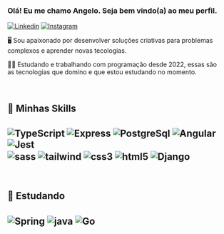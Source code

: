 ### Olá! Eu me chamo Angelo. Seja bem vindo(a) ao meu perfil.

[![Linkedin](https://img.shields.io/badge/LinkedIn-0077B5?style=for-the-badge&logo=linkedin&logoColor=white)](https://www.linkedin.com/in/angelo-lucas-7129b7268/) [![Instagram](https://img.shields.io/badge/Instagram-E4405F?style=for-the-badge&logo=instagram&logoColor=white)](https://instagram.com/angelolfl?utm_source=qr&igshid=NGExMmI2YTkyZg%3D%3D)

<p> 🖥️ Sou apaixonado por desenvolver soluções criativas para problemas<br> complexos e aprender novas tecologias.<p>

<p> 👨‍💻 Estudando e trabalhando com programação desde 2022, essas são<br> as tecnologias que domino e que estou estudando no momento.<p>

<div style="display: inline_block"><br/>
<h2> 🚀 Minhas Skills<h2>

<img align="center" alt="TypeScript" src="https://img.shields.io/badge/TypeScript-007ACC?style=for-the-badge&logo=typescript&logoColor=white">
<img align="center" alt="Express" src="https://img.shields.io/badge/Express.js-404D59?style=for-the-badge">
<img align="center" alt="PostgreSql" src="https://img.shields.io/badge/PostgreSQL-316192?style=for-the-badge&logo=postgresql&logoColor=white">
<img align="center" alt="Angular" src="https://img.shields.io/badge/Angular-DD0031?style=for-the-badge&logo=angular&logoColor=white"> 
<img align="center" alt="Jest" src="https://img.shields.io/badge/Jest-323330?style=for-the-badge&logo=Jest&logoColor=white"> 
<br>
<img align="center" alt="sass" src="https://img.shields.io/badge/Sass-CC6699?style=for-the-badge&logo=sass&logoColor=white">
<img align="center" alt="tailwind" src="https://img.shields.io/badge/Tailwind_CSS-38B2AC?style=for-the-badge&logo=tailwind-css&logoColor=white">
<img align="center" alt="css3" src="https://img.shields.io/badge/CSS3-1572B6?style=for-the-badge&logo=css3&logoColor=white">
<img align="center" alt="html5" src="https://img.shields.io/badge/HTML5-E34F26?style=for-the-badge&logo=html5&logoColor=white">
<img align="center" alt="Django" src="https://img.shields.io/badge/Django-092E20?style=for-the-badge&logo=django&logoColor=white">
</div>

<div style="display: inline_block"><br/>
<h2> 📖 Estudando<h2>

<img align="center" alt="Spring" src="https://img.shields.io/badge/Spring-6DB33F?style=for-the-badge&logo=spring&logoColor=white"> 
<img align="center" alt="java" src="https://img.shields.io/badge/Java-ED8B00?style=for-the-badge&logo=openjdk&logoColor=white">
<img align="center" alt="Go" src="https://img.shields.io/badge/Go-00ADD8?style=for-the-badge&logo=go&logoColor=white"> 

</div>

